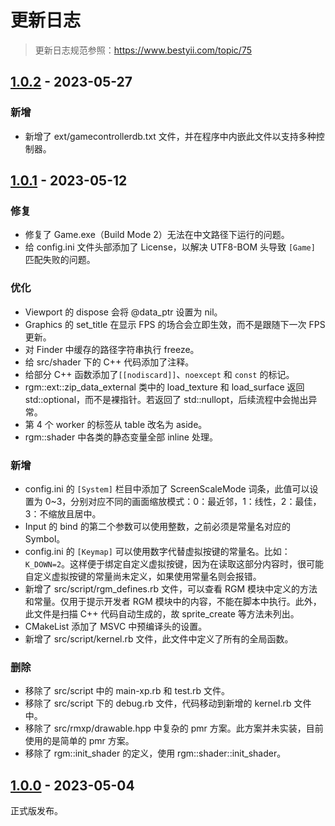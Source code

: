 # 更新日志
> 更新日志规范参照：https://www.bestyii.com/topic/75

## [1.0.2] - 2023-05-27
### 新增
- 新增了 ext/gamecontrollerdb.txt 文件，并在程序中内嵌此文件以支持多种控制器。

## [1.0.1] - 2023-05-12
### 修复
- 修复了 Game.exe（Build Mode 2）无法在中文路径下运行的问题。
- 给 config.ini 文件头部添加了 License，以解决 UTF8-BOM 头导致 `[Game]` 匹配失败的问题。
### 优化
- Viewport 的 dispose 会将 @data_ptr 设置为 nil。
- Graphics 的 set_title 在显示 FPS 的场合会立即生效，而不是跟随下一次 FPS 更新。
- 对 Finder 中缓存的路径字符串执行 freeze。
- 给 src/shader 下的 C++ 代码添加了注释。
- 给部分 C++ 函数添加了`[[nodiscard]]`、`noexcept` 和 `const` 的标记。
- rgm::ext::zip_data_external 类中的 load_texture 和 load_surface 返回 std::optional，而不是裸指针。若返回了 std::nullopt，后续流程中会抛出异常。
- 第 4 个 worker 的标签从 table 改名为 aside。
- rgm::shader 中各类的静态变量全部 inline 处理。
### 新增
- config.ini 的 `[System]` 栏目中添加了 ScreenScaleMode 词条，此值可以设置为 0~3，分别对应不同的画面缩放模式：0：最近邻，1：线性，2：最佳，3：不缩放且居中。
- Input 的 bind 的第二个参数可以使用整数，之前必须是常量名对应的 Symbol。
- config.ini 的 `[Keymap]` 可以使用数字代替虚拟按键的常量名。比如：`K_DOWN=2`。这样便于绑定自定义虚拟按键，因为在读取这部分内容时，很可能自定义虚拟按键的常量尚未定义，如果使用常量名则会报错。
- 新增了 src/script/rgm_defines.rb 文件，可以查看 RGM 模块中定义的方法和常量。仅用于提示开发者 RGM 模块中的内容，不能在脚本中执行。此外，此文件是扫描 C++ 代码自动生成的，故 sprite_create 等方法未列出。
- CMakeList 添加了 MSVC 中预编译头的设置。
- 新增了 src/script/kernel.rb 文件，此文件中定义了所有的全局函数。
### 删除
- 移除了 src/script 中的 main-xp.rb 和 test.rb 文件。
- 移除了 src/script 下的 debug.rb 文件，代码移动到新增的 kernel.rb 文件中。
- 移除了 src/rmxp/drawable.hpp 中复杂的 pmr 方案。此方案并未实装，目前使用的是简单的 pmr 方案。
- 移除了 rgm::init_shader 的定义，使用 rgm::shader::init_shader。

## [1.0.0] - 2023-05-04
正式版发布。

[1.0.0]: https://github.com/gxm11/RGModern/releases/tag/v1.0.0
[1.0.1]: https://github.com/gxm11/rgmodern/compare/v1.0.0...v1.0.1
[1.0.2]: https://github.com/gxm11/rgmodern/compare/v1.0.1...v1.0.2